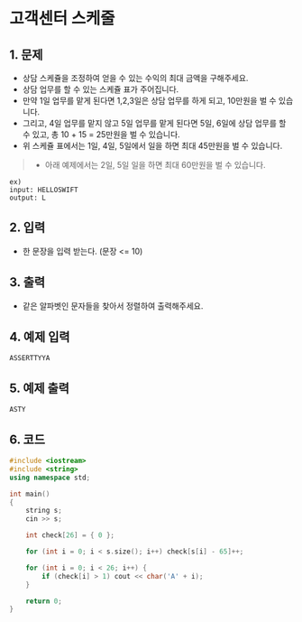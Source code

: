 # 고객센터 스케줄

## 1. 문제
- 상담 스케쥴을 조정하여 얻을 수 있는 수익의 최대 금액을 구해주세요.
- 상담 업무를 할 수 있는 스케쥴 표가 주어집니다.
- 만약 1일 업무를 맡게 된다면 1,2,3일은 상담 업무를 하게 되고, 10만원을 벌 수 있습니다.
- 그리고, 4일 업무를 맡지 않고 5일 업무를 맡게 된다면 5일, 6일에 상담 업무를 할 수 있고, 총 10 + 15 = 25만원을 벌 수 있습니다.
- 위 스케쥴 표에서는 1일, 4일, 5일에서 일을 하면 최대 45만원을 벌 수 있습니다.

> - 아래 예제에서는 2일, 5일 일을 하면 최대 60만원을 벌 수 있습니다.
>
> 

```
ex)
input: HELLOSWIFT
output: L
```

## 2. 입력
- 한 문장을 입력 받는다. (문장 <= 10)

## 3. 출력
- 같은 알파벳인 문자들을 찾아서 정렬하여 출력해주세요.

## 4. 예제 입력
```
ASSERTTYYA
```

## 5. 예제 출력
```
ASTY
```

## 6. 코드
```c++
#include <iostream>
#include <string>
using namespace std;

int main()
{
    string s;
    cin >> s;

    int check[26] = { 0 };

    for (int i = 0; i < s.size(); i++) check[s[i] - 65]++;

    for (int i = 0; i < 26; i++) {
        if (check[i] > 1) cout << char('A' + i);
    }

    return 0;
}
```
